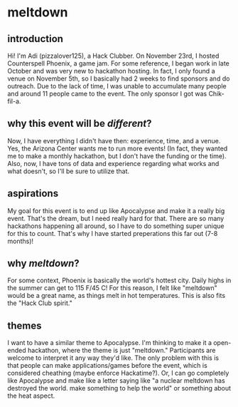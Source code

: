 # meltdown

## introduction
Hi! I'm Adi (pizzalover125), a Hack Clubber. On November 23rd, I hosted Counterspell Phoenix, a game jam. For some reference, I began work in late October and was very new to hackathon hosting. In fact, 
I only found a venue on November 5th, so I basically had 2 weeks to find sponsors and do outreach. Due to the lack of time, I was unable to accumulate many people and around 11 people came to the event. The only sponsor I got was Chik-fil-a. 

## why this event will be *different*?
Now, I have everything I didn't have then: experience, time, and a venue. Yes, the Arizona Center wants me to run more events! (In fact, they wanted me to make a monthly hackathon, but I don't have the funding or the time). Also, now, I have tons of data and experience regarding what works and what doesn't, so I'll be sure to utilize that. 

## aspirations
My goal for this event is to end up like Apocalypse and make it a really big event. That's the dream, but I need really hard for that. There are so many hackathons happening all around, so I have to do something super unique for this to count. That's why I have started preperations this far out (7-8 months)!

## why *meltdown*?
For some context, Phoenix is basically the world's hottest city. Daily highs in the summer can get to 115 F/45 C! For this reason, I felt like "meltdown" would be a great name, as things melt in hot temperatures. This is also fits the "Hack Club spirit."

## themes
I want to have a similar theme to Apocalypse. I'm thinking to make it a open-ended hackathon, where the theme is just "meltdown." Participants are welcome to interpret it any way they'd like. The only problem with this is that people can make applications/games before the event, which is considered cheathing (maybe enforce Hackatime?). Or, I can go completely like Apocalypse and make like a letter saying like "a nuclear meltdown has destroyed the world. make something to help the world" or something about the heat aspect.

